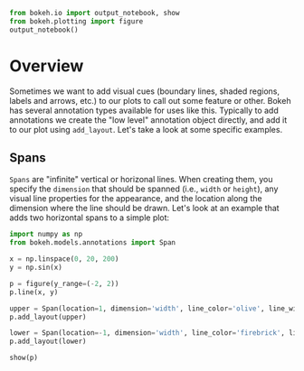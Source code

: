 
``` Python  
from bokeh.io import output_notebook, show
from bokeh.plotting import figure
output_notebook()  
```  

# Overview  
Sometimes we want to add visual cues (boundary lines, shaded regions, labels and arrows, etc.) to our plots to call out some feature or other. Bokeh has several annotation types available for uses like this. 
Typically to add annotations we create the "low level" annotation object directly, and add it to our plot using ```add_layout```. Let's take a look at some specific examples.  

## Spans  
```Spans``` are "infinite" vertical or horizonal lines. When creating them, you specify the ```dimension``` that should be spanned (i.e., ```width``` or ```height```), 
any visual line properties for the appearance, and the location along the dimension where the line should be drawn. 
Let's look at an example that adds two horizontal spans to a simple plot:  

``` Python 
import numpy as np
from bokeh.models.annotations import Span

x = np.linspace(0, 20, 200)
y = np.sin(x)

p = figure(y_range=(-2, 2))
p.line(x, y)

upper = Span(location=1, dimension='width', line_color='olive', line_width=4)
p.add_layout(upper)

lower = Span(location=-1, dimension='width', line_color='firebrick', line_width=4)
p.add_layout(lower)

show(p)
```
